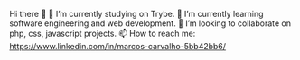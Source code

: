 Hi there 👋
🔭 I’m currently studying on Trybe.
🌱 I’m currently learning software engineering and web development.
👯 I’m looking to collaborate on php, css, javascript projects.
 📫 How to reach me: https://www.linkedin.com/in/marcos-carvalho-5bb42bb6/

